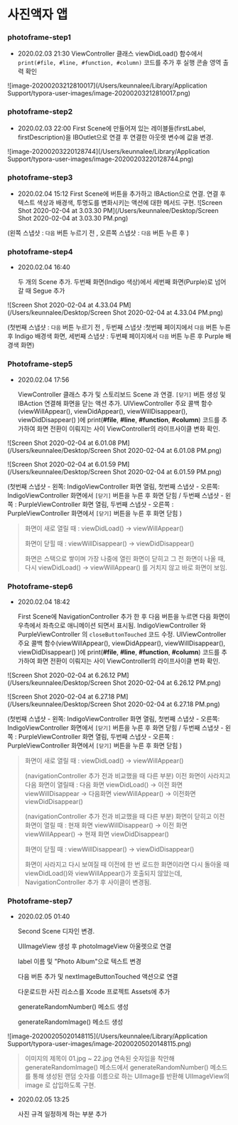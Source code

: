 # 사진액자 앱



### photoframe-step1

* 2020.02.03 21:30 
  ViewController 클래스 viewDidLoad() 함수에서 `print(#file, #line, #function, #column)` 코드를 추가 후 실행 콘솔 영역 출력 확인

![image-20200203212810017](/Users/keunnalee/Library/Application Support/typora-user-images/image-20200203212810017.png)

### photoframe-step2 

* 2020.02.03 22:00 
  First Scene에 만들어져 있는 레이블들(firstLabel, firstDescription)을 IBOutlet으로 연결 후 연결한 아웃렛 변수에 값을 변경.

![image-20200203220128744](/Users/keunnalee/Library/Application Support/typora-user-images/image-20200203220128744.png)

### photoframe-step3 

* 2020.02.04 15:12
  First Scene에 버튼을 추가하고 IBAction으로 연결. 
  연결 후 텍스트 색상과 배경색, 투명도를 변화시키는 액션에 대한 메서드 구현.
  ![Screen Shot 2020-02-04 at 3.03.30 PM](/Users/keunnalee/Desktop/Screen Shot 2020-02-04 at 3.03.30 PM.png)

(왼쪽 스냅샷 : `다음` 버튼 누르기 전 , 오른쪽 스냅샷 : `다음` 버튼 누른 후 )

### photoframe-step4

* 2020.02.04 16:40

  두 개의 Scene 추가. 두번째 화면(Indigo 색상)에서 세번째 화면(Purple)로 넘어갈 때 Segue 추가

![Screen Shot 2020-02-04 at 4.33.04 PM](/Users/keunnalee/Desktop/Screen Shot 2020-02-04 at 4.33.04 PM.png)

(첫번째 스냅샷 : `다음` 버튼 누르기 전 , 두번째 스냅샷 :첫번째 페이지에서 `다음` 버튼 누른 후 Indigo 배경색 화면, 세번째 스냅샷 : 두번째 페이지에서 `다음` 버튼 누른 후 Purple 배경색 화면)

### Photoframe-step5

* 2020.02.04 17:56

  ViewController 클래스 추가 및 스토리보드 Scene 과 연결.
  `[닫기]` 버튼 생성 및 IBAction 연결해 화면을 닫는 액션 추가.
  UIViewController 주요 콜백 함수(viewWillAppear(), viewDidAppear(), viewWillDisappear(), viewDidDisappear() )에 print(**#file**, **#line**, **#function**, **#column**) 코드를 추가하여 화면 전환이 이뤄지는 사이 ViewController의 라이프사이클 변화 확인. 

![Screen Shot 2020-02-04 at 6.01.08 PM](/Users/keunnalee/Desktop/Screen Shot 2020-02-04 at 6.01.08 PM.png)

![Screen Shot 2020-02-04 at 6.01.59 PM](/Users/keunnalee/Desktop/Screen Shot 2020-02-04 at 6.01.59 PM.png)

(첫번째 스냅샷 - 왼쪽: IndigoViewController 화면 열림, 첫번째 스냅샷 - 오른쪽: IndigoViewController 화면에서 `[닫기]` 버튼을 누른 후 화면 닫힘 / 두번째 스냅샷 - 왼쪽 : PurpleViewController 화면 열림, 두번째 스냅샷 - 오른쪽 : PurpleViewController 화면에서 `[닫기]` 버튼을 누른 후 화면 닫힘 )

> 화면이 새로 열릴 때 : viewDidLoad() -> viewWillAppear()
>
> 화면이 닫힐 때 : viewWillDisappear() -> viewDidDisappear()
>
> 화면은 스택으로 쌓이며 가장 나중에 열린 화면이 닫히고 그 전 화면이 나올 때, 다시  viewDidLoad() -> viewWillAppear() 를 거치지 않고 바로 화면이 보임.

### Photoframe-step6

* 2020.02.04 18:42

  First Scene에 NavigationController 추가 한 후 다음 버튼을 누르면 다음 화면이 우측에서 좌측으로 애니메이션 되면서 표시됨.
  IndigoViewController 와 PurpleViewController 의 `closeButtonTouched` 코드 수정.
  UIViewController 주요 콜백 함수(viewWillAppear(), viewDidAppear(), viewWillDisappear(), viewDidDisappear() )에 print(**#file**, **#line**, **#function**, **#column**) 코드를 추가하여 화면 전환이 이뤄지는 사이 ViewController의 라이프사이클 변화 확인. 

![Screen Shot 2020-02-04 at 6.26.12 PM](/Users/keunnalee/Desktop/Screen Shot 2020-02-04 at 6.26.12 PM.png)

![Screen Shot 2020-02-04 at 6.27.18 PM](/Users/keunnalee/Desktop/Screen Shot 2020-02-04 at 6.27.18 PM.png)

(첫번째 스냅샷 - 왼쪽: IndigoViewController 화면 열림, 첫번째 스냅샷 - 오른쪽: IndigoViewController 화면에서 `[닫기]` 버튼을 누른 후 화면 닫힘 / 두번째 스냅샷 - 왼쪽 : PurpleViewController 화면 열림, 두번째 스냅샷 - 오른쪽 : PurpleViewController 화면에서 `[닫기]` 버튼을 누른 후 화면 닫힘 )

>  화면이 새로 열릴 때 : viewDidLoad() -> viewWillAppear()
>
> (navigationController 추가 전과 비교했을 때 다른 부분) 이전 화면이 사라지고 다음 화면이 열릴때 : 다음 화면 viewDidLoad() -> 이전 화면 viewWillDisappear -> 다음화면 viewWillAppear() -> 이전화면 viewDidDisappear()
>
> (navigationController 추가 전과 비교했을 때 다른 부분) 화면이 닫히고 이전 화면이 열릴 때 : 현재 화면 viewWillDisappear() -> 이전 화면 viewWillAppear() -> 현재 화면 viewDidDisappear()
>
> 화면이 닫힐 때 : viewWillDisappear() -> viewDidDisappear()
>
> 화면이 사라지고 다시 보여질 때 이전에 한 번 로드한 화면이라면 다시 돌아올 때 viewDidLoad()와  viewWillAppear()가 호출되지 않았는데, NavigationController 추가 후 사이클이 변경됨.



### Photoframe-step7

* 2020.02.05 01:40

  Second Scene 디자인 변경.

  UIImageView 생성 후 photoImageView 아울렛으로 연결

  label 이름 및 "Photo Album"으로 텍스트 변경

  다음 버튼 추가 및 nextImageButtonTouched 액션으로 연결

  다운로드한 사진 리소스를 Xcode 프로젝트 Assets에 추가

  generateRandomNumber() 메소드 생성

  generateRandomImage() 메소드 생성

![image-20200205020148115](/Users/keunnalee/Library/Application Support/typora-user-images/image-20200205020148115.png)

> 이미지의 제목이 01.jpg ~ 22.jpg 연속된 숫자임을 착안해 generateRandomImage() 메소드에서 generateRandomNumber() 메소드를 통해 생성된 랜덤 숫자를 이름으로 하는 UIImage를 반환해  UIImageView의 image 로 삽입하도록 구현.

* 2020.02.05 13:25

  사진 규격 일정하게 하는 부분 추가 